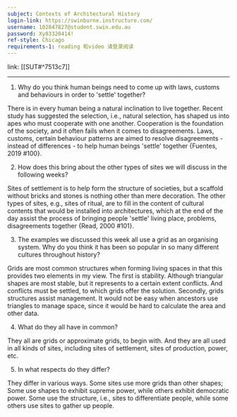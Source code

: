 ```yaml
---
subject: Contexts of Architectural History
login-link: https://swinburne.instructure.com/
username: 102847827@student.swin.edu.au
password: Xy83320414!
ref-style: Chicago
requirements-1: reading 和video 请登录阅读
---
```

link: [[SUT#^7513c7]]

---


1. Why do you think human beings need to come up with laws, customs and behaviours in order to 'settle' together?

There is in every human being a natural inclination to live together. Recent study has suggested the selection, i.e., natural selection, has shaped us into apes who must cooperate with one another. Cooperation is the foundation of the society, and it often fails when it comes to disagreements. Laws, customs, certain behaviour patterns are aimed to resolve disagreements - instead of differences - to help human beings 'settle' together {Fuentes, 2019 #100}.

2. How does this bring about the other types of sites we will discuss in the following weeks?

Sites of settlement is to help form the structure of societies, but a scaffold without bricks and stones is nothing other than mere decoration. The other types of sites, e.g., sites of ritual, are to fill in the content of cultural contents that would be installed into architectures, which at the end of the day assist the process of bringing people 'settle' living place, problems, disagreements together {Read, 2000 #101}.

3. The examples we discussed this week all use a grid as an organising system. Why do you think it has been so popular in so many different cultures throughout history?

Grids are most common structures when forming living spaces in that this provides two elements in my view. The first is stability. Although triangular shapes are most stable, but it represents to a certain extent conflicts. And conflicts must be settled, to which grids offer the solution. Secondly, grids structures assist management. It would not be easy when ancestors use triangles to manage space, since it would be hard to calculate the area and other data.

4. What do they all have in common?

They all are grids or approximate grids, to begin with. And they are all used in all kinds of sites, including sites of settlement, sites of production, power, etc.

5. In what respects do they differ?

They differ in various ways. Some sites use more grids than other shapes; Some use shapes to exhibit supreme power, while others exhibit democratic power. Some use the structure, i.e., sites to differentiate people, while some others use sites to gather up people.